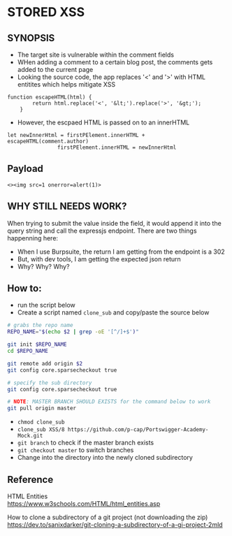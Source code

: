# STORED XSS

## SYNOPSIS
- The target site is vulnerable within the comment fields
- WHen adding a comment to a certain blog post, the comments gets added to the current page
- Looking the source code, the app replaces '<' and '>' with HTML entitites which helps mitigate XSS
```
function escapeHTML(html) {
        return html.replace('<', '&lt;').replace('>', '&gt;');
    }
```
- However, the escpaed HTML is passed on to an innerHTML 
```
let newInnerHtml = firstPElement.innerHTML + escapeHTML(comment.author)
                firstPElement.innerHTML = newInnerHtml
```
## Payload
```<><img src=1 onerror=alert(1)>```

## WHY STILL NEEDS WORK?
When trying to submit the value inside the field, it would append it into the query string and call the expressjs endpoint.
There are two things happenning here:
- When I use Burpsuite, the return I am getting from the endpoint is a 302
- But, with dev tools, I am getting the expected json return 
- Why? Why? Why?

## How to:
- run the script below 
- Create a script named ```clone_sub``` and copy/paste the source below
```bash
# grabs the repo name
REPO_NAME="$(echo $2 | grep -oE '[^/]+$')"

git init $REPO_NAME
cd $REPO_NAME

git remote add origin $2
git config core.sparsecheckout true

# specify the sub directory
git config core.sparsecheckout true

# NOTE: MASTER BRANCH SHOULD EXISTS for the command below to work
git pull origin master
```
- ```chmod clone_sub```
- ```clone_sub XSS/8 https://github.com/p-cap/Portswigger-Academy-Mock.git```
- ```git branch``` to check if the master branch exists
- ```git checkout master``` to switch branches
- Change into the directory into the newly cloned subdirectory

## Reference
HTML Entities   
https://www.w3schools.com/HTML/html_entities.asp

How to clone a subdirectory of a git project (not downloading the zip) \
https://dev.to/sanixdarker/git-cloning-a-subdirectory-of-a-gi-project-2mld

